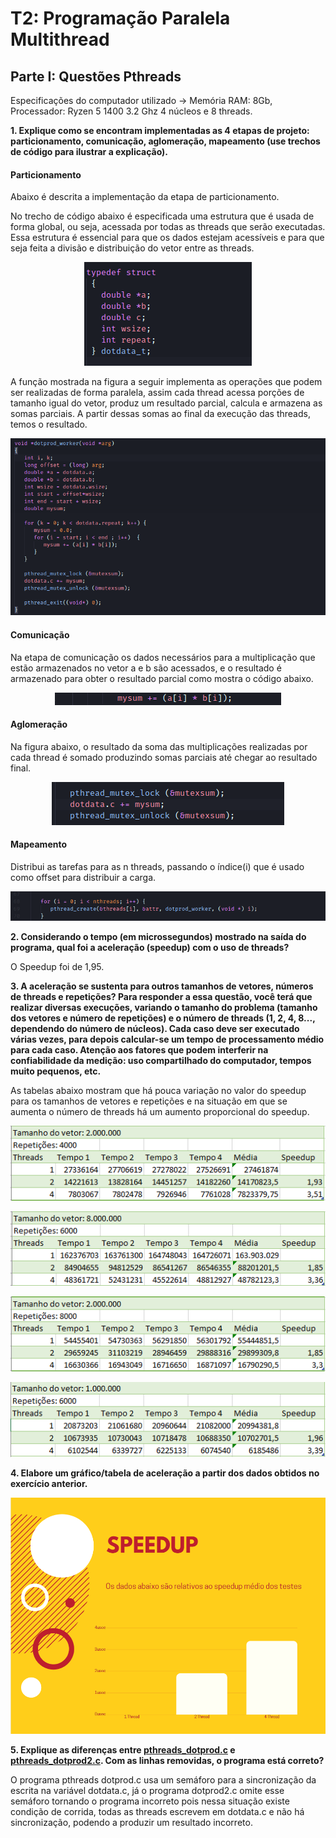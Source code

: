 # T2: Programação Paralela Multithread 

## Parte I: Questões Pthreads
Especificações do computador utilizado -> Memória RAM: 8Gb, Processador: Ryzen 5 1400 3.2 Ghz 4 núcleos e 8 threads.

**1. Explique como se encontram implementadas as 4 etapas de projeto: particionamento, comunicação, aglomeração, mapeamento (use trechos de código para ilustrar a explicação).**

<h4>Particionamento</h4>

Abaixo é descrita a implementação da etapa de particionamento.

No trecho de código abaixo é especificada uma estrutura que é usada de forma global, ou seja, acessada por todas as threads que serão executadas. Essa estrutura é essencial para que os dados estejam acessíveis e para que seja feita a divisão e distribuição do vetor entre as threads.

<p align="center">
  <img src="https://github.com/elc139/t2-ggpereira/blob/master/img/questao1/particionamento_1.png">
 </p>
 
A função mostrada na figura a seguir implementa as operações que podem ser realizadas de forma paralela, assim cada thread acessa  porções de tamanho igual do vetor, produz um resultado parcial, calcula e armazena as somas parciais. A partir dessas somas ao final da execução das threads, temos o resultado.
 
<p align="center">
  <img src="https://github.com/elc139/t2-ggpereira/blob/master/img/questao1/particionamento_2.png"> 
 </p>

<h4>Comunicação</h4>

Na etapa de comunicação os dados necessários para a multiplicação que estão armazenados no vetor a e b são acessados, e o resultado é armazenado para obter o resultado parcial como mostra o código abaixo.

<p align="center">
  <img src="https://github.com/elc139/t2-ggpereira/blob/master/img/questao1/comunicacao_1.png">
</p>
 
<h4>Aglomeração</h4>

Na figura abaixo, o resultado da soma das multiplicações realizadas por cada thread é somado produzindo somas parciais até chegar ao resultado final.

<p align="center">
  <img src="https://github.com/elc139/t2-ggpereira/blob/master/img/questao1/aglomeracao_1.png"> 
 </p>

<h4>Mapeamento</h4>

Distribui as tarefas para as n threads, passando o índice(i) que é usado como offset para distribuir a carga. 

<p align="center">
  <img src="https://github.com/elc139/t2-ggpereira/blob/master/img/questao1/mapeamento_1.png"> 
 </p>

**2. Considerando o tempo (em microssegundos) mostrado na saída do programa, qual foi a aceleração (speedup) com o uso de threads?**

O Speedup foi de 1,95.

**3. A aceleração  se sustenta para outros tamanhos de vetores, números de threads e repetições? Para responder a essa questão, você terá que realizar diversas execuções, variando o tamanho do problema (tamanho dos vetores e número de repetições) e o número de threads (1, 2, 4, 8..., dependendo do número de núcleos). Cada caso deve ser executado várias vezes, para depois calcular-se um tempo de processamento médio para cada caso. Atenção aos fatores que podem interferir na confiabilidade da medição: uso compartilhado do computador, tempos muito pequenos, etc.**

As tabelas abaixo mostram que há pouca variação no valor do speedup para os tamanhos de vetores e repetições e na situação em que se aumenta o número de threads há um aumento proporcional do speedup.

<p align="center">
  <img src="https://github.com/elc139/t2-ggpereira/blob/master/img/questao3/tabela1_threads.PNG"> 
</p>

<p align="center">
  <img src="https://github.com/elc139/t2-ggpereira/blob/master/img/questao3/tabela2_threads.PNG">
</p>

<p align="center">
  <img src="https://github.com/elc139/t2-ggpereira/blob/master/img/questao3/tabela3_threads.PNG">
</p>

<p align="center">
  <img src="https://github.com/elc139/t2-ggpereira/blob/master/img/questao3/tabela4_threads.PNG">
</p>

**4. Elabore um gráfico/tabela de aceleração a partir dos dados obtidos no exercício anterior.**

<p align="center">
  <img src="https://github.com/elc139/t2-ggpereira/blob/master/img/questao4/speedup_grafico.PNG">
</p>

**5. Explique as diferenças entre [pthreads_dotprod.c](pthreads_dotprod/pthreads_dotprod.c) e [pthreads_dotprod2.c](pthreads_dotprod/pthreads_dotprod2.c). Com as linhas removidas, o programa está correto?** 

O programa pthreads dotprod.c usa um semáforo para a sincronização da escrita na variável dotdata.c, já o programa dotprod2.c omite esse semáforo tornando o programa incorreto pois nessa situação existe condição de corrida, todas as threads escrevem em dotdata.c e não há sincronização, podendo a produzir um resultado incorreto.

